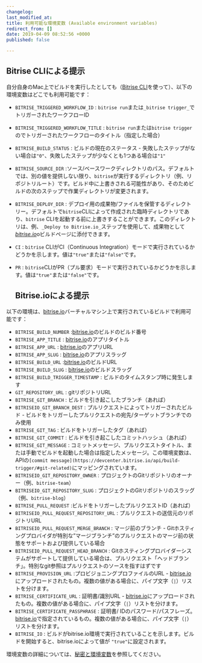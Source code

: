 ```yaml
---
changelog:
last_modified_at:
title: 利用可能な環境変数 (Available environment variables)
redirect_from: []
date: 2019-04-09 08:52:56 +0000
published: false

---
```

## Bitrise CLIによる提示

自分自身のMac上でビルドを実行したとしても（[Bitrise CLI](https://www.bitrise.io/cli)を使って）、以下の環境変数はどこでも利用可能です：

* `BITRISE_TRIGGERED_WORKFLOW_ID` : `bitrise run`または`_bitrise trigger_`でトリガーされたワークフローID
* `BITRISE_TRIGGERED_WORKFLOW_TITLE` : `bitrise run`または`bitrise trigger`のでトリガーされたワークフローのタイトル（指定した場合）
* `BITRISE_BUILD_STATUS` : ビルドの現在のステータス - 失敗したステップがない場合は`"0"`、失敗したステップが少なくとも1つある場合は`"1"`
* `BITRISE_SOURCE_DIR` :ソース/ベースワークディレクトリのパス。デフォルトでは、別の値を提供しない限り、`bitrise`が実行するディレクトリ（例、リポジトリルート）です。ビルド中に上書きされる可能性があり、そのためビルドの次のステップで作業ディレクトリが変更されます。
* `BITRISE_DEPLOY_DIR` : デプロイ用の成果物/ファイルを保管するディレクトリー。デフォルトで`bitrise`CLIによって作成された臨時ディレクトリであり、`bitrise` CLIを起動する前に上書きすることができます。このディレクトリは、例、`_Deploy to Bitrise.io_`ステップを使用して、成果物として[_bitrise.io_](https://www.bitrise.io)oビルドページに添付できます。
* `CI` : `bitrise` CLIがCI（Continuous Integration）モードで実行されているかどうかを示します。値は`"true"`または`"false"`です。
* `PR` : `bitrise`CLIがPR（プル要求）モードで実行されているかどうかを示します。値は`"true"`または`"false"`です。

  ## Bitrise.ioによる提示

以下の環境は、[bitrise.io](https://www.bitrise.io)バーチャルマシン上で実行されているビルドで利用可能です：

* `BITRISE_BUILD_NUMBER` :[bitrise.io](https://www.bitrise.io)のビルドのビルド番号
* `BITRISE_APP_TITLE` : [bitrise.io](https://www.bitrise.io)のアプリタイトル
* `BITRISE_APP_URL` :  [bitrise.io](https://www.bitrise.io)のアプリURL
* `BITRISE_APP_SLUG` :  [bitrise.io](https://www.bitrise.io)のアプリスラッグ
* `BITRISE_BUILD_URL` :[bitrise.io](https://www.bitrise.io)のビルドURL
* `BITRISE_BUILD_SLUG` : [bitrise.io](https://www.bitrise.io)のビルドスラッグ
* `BITRISE_BUILD_TRIGGER_TIMESTAMP` : ビルドのタイムスタンプ時に発生します
* `GIT_REPOSITORY_URL` : gitリポジトリURL
* `BITRISE_GIT_BRANCH` : ビルドを引き起こしたブランチ（あれば）
* `BITRISEIO_GIT_BRANCH_DEST` : プルリクエストによってトリガーされたビルド - ビルドをトリガーしたプルリクエストの宛先/ターゲットブランチでのみ使用
* `BITRISE_GIT_TAG` : ビルドをトリガーしたタグ（あれば）
* `BITRISE_GIT_COMMIT` : ビルドを引き起こしたコミットハッシュ（あれば）
* `BITRISE_GIT_MESSAGE` : コミットメッセージ、プルリクエストタイトル、または手動でビルドを起動した場合は指定したメッセージ。この環境変数は、APIの`[commit message](https://devcenter.bitrise.io/api/build-trigger/#git-related)`にマッピングされています。
* `BITRISEIO_GIT_REPOSITORY_OWNER` : プロジェクトのGitリポジトリのオーナー（例、`bitrise-team`）
* `BITRISEIO_GIT_REPOSITORY_SLUG` : プロジェクトのGitリポジトリのスラッグ（例、`bitrise-blog`）
* `BITRISE_PULL_REQUEST` :ビルドをトリガーしたプルリクエストID（あれば）
* `BITRISEIO_PULL_REQUEST_REPOSITORY_URL` : プルリクエストの送信元のリポジトリURL
* `BITRISEIO_PULL_REQUEST_MERGE_BRANCH` : マージ前のブランチ -  Gitホスティングプロバイダが特別な”マージブランチ”のプルリクエストのマージ前の状態をサポートおよび提供している場合
* `BITRISEIO_PULL_REQUEST_HEAD_BRANCH` : Gitホスティングプロバイダーシステムがサポートして提供している場合は、プルリクエスト「ヘッドブランチ」。特別なgit参照はプルリクエストのソースを指すはずです
* `BITRISE_PROVISION_URL` :プロビジョニングプロファイルのURL  -  [bitrise.io](https://www.bitrise.io)にアップロードされたもの。複数の値がある場合に、パイプ文字（`|`）リストを分けます。
* `BITRISE_CERTIFICATE_URL` : 証明書/識別URL  -  [bitrise.io](https://www.bitrise.io)にアップロードされたもの。複数の値がある場合に、パイプ文字（`|`）リストを分けます。
* `BITRISE_CERTIFICATE_PASSPHRASE` : 証明書/ IDのパスワード/パスフレーズ。 [bitrise.io](https://www.bitrise.io)で指定されているもの。複数の値がある場合に、パイプ文字（`|`）リストを分けます。
* `BITRISE_IO` : ビルドがbitrise.io環境で実行されていることを示します。ビルドを開始すると、bitrise.ioによって値が `"true"`に設定されます。

環境変数の詳細については、[秘密と環境変数](/builds/env-vars-secret-env-vars/)を参照してください。